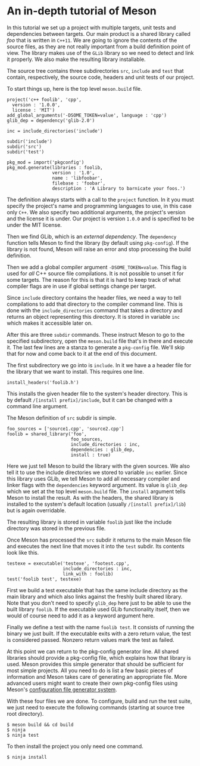 # An in-depth tutorial of Meson #

In this tutorial we set up a project with multiple targets, unit tests and dependencies between targets. Our main product is a shared library called *foo* that is written in `C++11`. We are going to ignore the contents of the source files, as they are not really important from a build definition point of view. The library makes use of the `GLib` library so we need to detect and link it properly. We also make the resulting library installable.

The source tree contains three subdirectories `src`, `include` and `test` that contain, respectively, the source code, headers and unit tests of our project.

To start things up, here is the top level `meson.build` file.

```meson
project('c++ foolib', 'cpp',
  version : '1.0.0',
  license : 'MIT')
add_global_arguments('-DSOME_TOKEN=value', language : 'cpp')
glib_dep = dependency('glib-2.0')

inc = include_directories('include')

subdir('include')
subdir('src')
subdir('test')

pkg_mod = import('pkgconfig')
pkg_mod.generate(libraries : foolib,
                 version : '1.0',
                 name : 'libfoobar',
                 filebase : 'foobar',
                 description : 'A Library to barnicate your foos.')
```

The definition always starts with a call to the `project` function. In it you must specify the project's name and programming languages to use, in this case only `C++`. We also specify two additional arguments, the project's version and the license it is under. Our project is version `1.0.0` and is specified to be under the MIT license.

Then we find GLib, which is an *external dependency*. The `dependency` function tells Meson to find the library (by default using `pkg-config`). If the library is not found, Meson will raise an error and stop processing the build definition.

Then we add a global compiler argument `-DSOME_TOKEN=value`. This flag is used for *all* C++ source file compilations. It is not possible to unset it for some targets. The reason for this is that it is hard to keep track of what compiler flags are in use if global settings change per target.

Since `include` directory contains the header files, we need a way to tell compilations to add that directory to the compiler command line. This is done with the `include_directories` command that takes a directory and returns an object representing this directory. It is stored in variable `inc` which makes it accessible later on.

After this are three `subdir` commands. These instruct Meson to go to the specified subdirectory, open the `meson.build` file that's in there and execute it. The last few lines are a stanza to generate a `pkg-config` file. We'll skip that for now and come back to it at the end of this document.

The first subdirectory we go into is `include`. In it we have a a header file for the library that we want to install. This requires one line.

```meson
install_headers('foolib.h')
```

This installs the given header file to the system's header directory. This is by default `/[install prefix]/include`, but it can be changed with a command line argument.

The Meson definition of `src` subdir is simple.

```meson
foo_sources = ['source1.cpp', 'source2.cpp']
foolib = shared_library('foo',
                        foo_sources,
                        include_directories : inc,
                        dependencies : glib_dep,
                        install : true)
```

Here we just tell Meson to build the library with the given sources. We also tell it to use the include directories we stored to variable `inc` earlier. Since this library uses GLib, we tell Meson to add all necessary compiler and linker flags with the `dependencies` keyword argument. Its value is `glib_dep` which we set at the top level `meson.build` file. The `install` argument tells Meson to install the result. As with the headers, the shared library is installed to the system's default location (usually `/[install prefix]/lib`) but is again overridable.

The resulting library is stored in variable `foolib` just like the include directory was stored in the previous file.

Once Meson has processed the `src` subdir it returns to the main Meson file and executes the next line that moves it into the `test` subdir. Its contents look like this.

```meson
testexe = executable('testexe', 'footest.cpp',
                     include_directories : inc,
                     link_with : foolib)
test('foolib test', testexe)
```

First we build a test executable that has the same include directory as the main library and which also links against the freshly built shared library. Note that you don't need to specify `glib_dep` here just to be able to use the built library `foolib`. If the executable used GLib functionality itself, then we would of course need to add it as a keyword argument here.

Finally we define a test with the name `foolib test`. It consists of running the binary we just built. If the executable exits with a zero return value, the test is considered passed. Nonzero return values mark the test as failed.

At this point we can return to the pkg-config generator line. All shared libraries should provide a pkg-config file, which explains how that library is used. Meson provides this simple generator that should be sufficient for most simple projects. All you need to do is list a few basic pieces of information and Meson takes care of generating an appropriate file. More advanced users might want to create their own pkg-config files using Meson's [configuration file generator system](Configuration).

With these four files we are done. To configure, build and run the test suite, we just need to execute the following commands (starting at source tree root directory).

```console
$ meson build && cd build
$ ninja
$ ninja test
```

To then install the project you only need one command.

```
$ ninja install
```